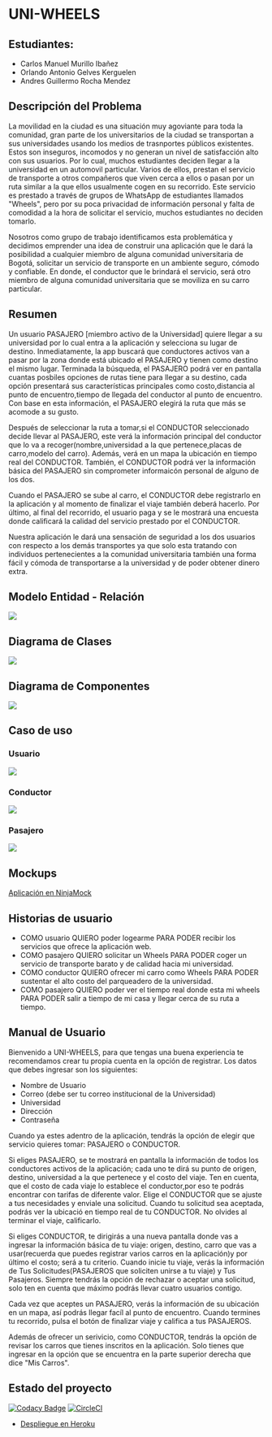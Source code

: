 # UNI-WHEELS

## Estudiantes:
+ Carlos Manuel Murillo Ibañez
+ Orlando Antonio Gelves Kerguelen
+ Andres Guillermo Rocha Mendez


## Descripción del Problema
La movilidad en la ciudad es una situación muy agoviante para toda la comunidad, gran parte de los universitarios de la ciudad se transportan a sus universidades usando los medios de trasnportes públicos existentes. Estos son inseguros, incomodos y no generan un nivel de satisfacción alto con sus usuarios. Por lo cual, muchos estudiantes deciden llegar a la universidad en un automovil particular. Varios de ellos, prestan el servicio de transporte a otros compañeros que viven cerca a ellos o pasan por un ruta similar a la que ellos usualmente cogen en su recorrido. Este servicio es prestado a través de grupos de WhatsApp de estudiantes llamados "Wheels", pero por su poca privacidad de información personal y falta de comodidad a la hora de solicitar el servicio, muchos estudiantes no deciden tomarlo.

Nosotros como grupo de trabajo identificamos esta problemática y decidimos emprender una idea de construir una aplicación que le dará la posibilidad a cualquier miembro de alguna comunidad universitaria de Bogotá, solicitar un servicio de transporte en un ambiente seguro, cómodo y confiable. En donde, el conductor que le brindará el servicio, será otro miembro de alguna  comunidad universitaria que se moviliza en su carro particular.


## Resumen

Un usuario PASAJERO [miembro activo de la Universidad] quiere llegar a su universidad por lo cual entra a la aplicación y selecciona su lugar de destino. Inmediatamente, la app buscará que conductores activos van a pasar por la zona donde está ubicado el PASAJERO y tienen como destino el mismo lugar. Terminada la búsqueda, el PASAJERO podrá ver en pantalla cuantas posbiles opciones de rutas tiene para llegar a su destino, cada opción presentará sus características principales como costo,distancia al punto de encuentro,tiempo de llegada del conductor al punto de encuentro. Con base en esta información, el PASAJERO elegirá la ruta que más se acomode a su gusto.

Después de seleccionar la ruta a tomar,si el CONDUCTOR seleccionado decide llevar al PASAJERO, este verá la información principal del conductor que lo va a recoger(nombre,universidad a la que pertenece,placas de carro,modelo del carro). Además, verá en un mapa la ubicación en tiempo real del CONDUCTOR. También, el CONDUCTOR podrá ver la información básica del PASAJERO sin comprometer informaicón personal de alguno de los dos. 

Cuando el PASAJERO se sube al carro, el CONDUCTOR debe registrarlo en la aplicación y al momento de finalizar el viaje también deberá hacerlo. Por último, al final del recorrido, el usuario paga y se le mostrará una encuesta donde calificará la calidad del servicio prestado por el CONDUCTOR.  

Nuestra aplicación le dará una sensación de seguridad a los dos usuarios con respecto a los demás transportes ya que solo esta tratando con individuos pertenecientes a la comunidad universitaria también una forma fácil y cómoda de transportarse a la universidad y de poder obtener dinero extra.	
 
## Modelo Entidad - Relación

![](https://github.com/ARSW-2020-1-UNIWheels/UNIWheels/blob/master/resources/Diagrama%20%20Entidad_relacion.PNG)

## Diagrama de Clases

![](https://github.com/ARSW-2020-1-UNIWheels/UNIWheels/blob/master/resources/Diagrama%20de%20clases.PNG)

## Diagrama de Componentes

![](https://github.com/ARSW-2020-1-UNIWheels/UNIWheels/blob/master/resources/Diagrama%20de%20Componentes.PNG)


## Caso de uso

### Usuario

![](https://github.com/ARSW-2020-1-UNIWheels/UNIWheels/blob/master/resources/Casos%20de%20Uso-usuario.PNG)


### Conductor

![](https://github.com/ARSW-2020-1-UNIWheels/UNIWheels/blob/master/resources/Casos%20de%20Uso-conductor.PNG)

### Pasajero

![](https://github.com/ARSW-2020-1-UNIWheels/UNIWheels/blob/master/resources/Casos%20de%20Uso-pasajero.PNG)

## Mockups
[Aplicación en NinjaMock](https://ninjamock.com/s/49239Fx)


## Historias de usuario
+ COMO usuario QUIERO poder logearme PARA PODER recibir los servicios que ofrece la aplicación web.  
+ COMO pasajero QUIERO solicitar un Wheels PARA PODER coger un servicio de transporte barato y de calidad hacia mi universidad.  
+ COMO conductor QUIERO ofrecer mi carro como Wheels PARA PODER sustentar el alto costo del parqueadero de la universidad.   
+ COMO pasajero QUIERO poder ver el tiempo real donde esta mi wheels PARA PODER salir a tiempo de mi casa y llegar cerca de su ruta a tiempo.  

## Manual de Usuario
Bienvenido a UNI-WHEELS, para que tengas una buena experiencia te recomendamos crear tu propia cuenta en la opción de registrar. Los datos que debes ingresar son los siguientes:
+ Nombre de Usuario
+ Correo (debe ser tu correo institucional de la Universidad)
+ Universidad
+ Dirección 
+ Contraseña

Cuando ya estes adentro de la aplicación, tendrás la opción de elegir que servicio quieres tomar: PASAJERO o CONDUCTOR. 

Si eliges PASAJERO, se te mostrará en pantalla la información de todos los conductores activos de la aplicación; cada uno te dirá su punto de origen, destino, universidad a la que pertenece y el costo del viaje. Ten en cuenta, que el costo de cada viaje lo establece el conductor,por eso te podrás encontrar con tarifas de diferente valor. Elige el CONDUCTOR que se ajuste a tus necesidades y enviale una solicitud. Cuando tu solicitud sea aceptada, podrás ver la ubicació en tiempo real de tu CONDUCTOR. 
No olvides al terminar el viaje, calificarlo.

Si eliges CONDUCTOR, te dirigirás a una nueva pantalla donde vas a ingresar la información básica de tu viaje: origen, destino, carro que vas a usar(recuerda que puedes registrar varios carros en la aplicación)y por último el costo; será a tu criterio. 
Cuando inicie tu viaje, verás la información de Tus Solicitudes(PASAJEROS que soliciten unirse a tu viaje) y Tus Pasajeros.
Siempre tendrás la opción de rechazar o aceptar una solicitud, solo ten en cuenta que máximo podrás llevar cuatro usuarios contigo.

Cada vez que aceptes un PASAJERO, verás la información de su ubicación en un mapa, así podrás llegar facíl al punto de encuentro. Cuando termines tu recorrido, pulsa el botón de finalizar viaje y califica a tus PASAJEROS.

Además de ofrecer un serivicio, como CONDUCTOR, tendrás la opción de revisar los carros que tienes inscritos en la aplicación. Solo tienes que ingresar en la opción que se encuentra en la parte superior derecha que dice "Mis Carros".



## Estado del proyecto
[![Codacy Badge](https://api.codacy.com/project/badge/Grade/e193b7b32c3342ccadb0c7f681896b06)](https://www.codacy.com/gh/ARSW-2020-1-UNIWheels/UNIWheels?utm_source=github.com&amp;utm_medium=referral&amp;utm_content=ARSW-2020-1-UNIWheels/UNIWheels&amp;utm_campaign=Badge_Grade)
[![CircleCI](https://circleci.com/gh/ARSW-2020-1-UNIWheels/UNIWheels.svg?style=svg)](https://circleci.com/gh/ARSW-2020-1-UNIWheels/UNIWheels)
+ [Despliegue en Heroku](https://uniwheels.herokuapp.com/)
